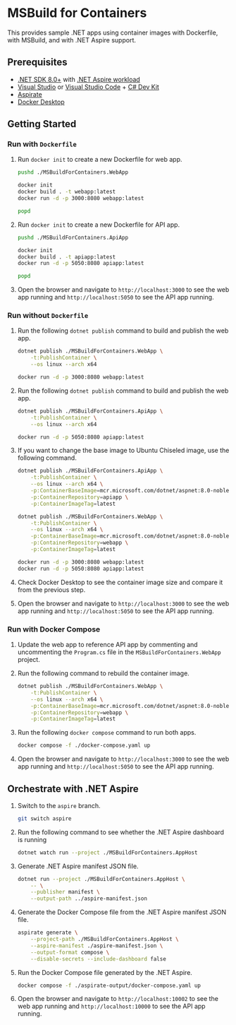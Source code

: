 # MSBuild for Containers

This provides sample .NET apps using container images with Dockerfile, with MSBuild, and with .NET Aspire support.

## Prerequisites

- [.NET SDK 8.0+](https://dotnet.microsoft.com/download/dotnet/8.0?WT.mc_id=dotnet-144884-juyoo) with [.NET Aspire workload](https://learn.microsoft.com/dotnet/aspire/fundamentals/setup-tooling?WT.mc_id=dotnet-144884-juyoo)
- [Visual Studio](https://visualstudio.microsoft.com/?WT.mc_id=dotnet-144884-juyoo) or [Visual Studio Code](https://code.visualstudio.com/?WT.mc_id=dotnet-144884-juyoo) + [C# Dev Kit](https://marketplace.visualstudio.com/items?itemName=ms-dotnettools.csdevkit)
- [Aspirate](https://github.com/prom3theu5/aspirational-manifests)
- [Docker Desktop](https://www.docker.com/products/docker-desktop)

## Getting Started

### Run with `Dockerfile`

1. Run `docker init` to create a new Dockerfile for web app.

    ```bash
    pushd ./MSBuildForContainers.WebApp
    
    docker init
    docker build . -t webapp:latest
    docker run -d -p 3000:8080 webapp:latest
    
    popd
    ```

1. Run `docker init` to create a new Dockerfile for API app.

    ```bash
    pushd ./MSBuildForContainers.ApiApp
    
    docker init
    docker build . -t apiapp:latest
    docker run -d -p 5050:8080 apiapp:latest
    
    popd
    ```

1. Open the browser and navigate to `http://localhost:3000` to see the web app running and `http://localhost:5050` to see the API app running.

### Run without `Dockerfile`

1. Run the following `dotnet publish` command to build and publish the web app.

    ```bash
    dotnet publish ./MSBuildForContainers.WebApp \
        -t:PublishContainer \
        --os linux --arch x64

    docker run -d -p 3000:8080 webapp:latest
    ```

1. Run the following `dotnet publish` command to build and publish the web app.

    ```bash
    dotnet publish ./MSBuildForContainers.ApiApp \
        -t:PublishContainer \
        --os linux --arch x64
    
    docker run -d -p 5050:8080 apiapp:latest
    ```

1. If you want to change the base image to Ubuntu Chiseled image, use the following command.

    ```bash
    dotnet publish ./MSBuildForContainers.ApiApp \
        -t:PublishContainer \
        --os linux --arch x64 \
        -p:ContainerBaseImage=mcr.microsoft.com/dotnet/aspnet:8.0-noble-chiseled \
        -p:ContainerRepository=apiapp \
        -p:ContainerImageTag=latest
    
    dotnet publish ./MSBuildForContainers.WebApp \
        -t:PublishContainer \
        --os linux --arch x64 \
        -p:ContainerBaseImage=mcr.microsoft.com/dotnet/aspnet:8.0-noble-chiseled \
        -p:ContainerRepository=webapp \
        -p:ContainerImageTag=latest

    docker run -d -p 3000:8080 webapp:latest
    docker run -d -p 5050:8080 apiapp:latest
    ```

1. Check Docker Desktop to see the container image size and compare it from the previous step.
1. Open the browser and navigate to `http://localhost:3000` to see the web app running and `http://localhost:5050` to see the API app running.

### Run with Docker Compose

1. Update the web app to reference API app by commenting and uncommenting the `Program.cs` file in the `MSBuildForContainers.WebApp` project.
1. Run the following command to rebuild the container image.

    ```bash
    dotnet publish ./MSBuildForContainers.WebApp \
        -t:PublishContainer \
        --os linux --arch x64 \
        -p:ContainerBaseImage=mcr.microsoft.com/dotnet/aspnet:8.0-noble-chiseled \
        -p:ContainerRepository=webapp \
        -p:ContainerImageTag=latest
    ```

1. Run the following `docker compose` command to run both apps.

    ```bash
    docker compose -f ./docker-compose.yaml up
    ```

1. Open the browser and navigate to `http://localhost:3000` to see the web app running and `http://localhost:5050` to see the API app running.

## Orchestrate with .NET Aspire

1. Switch to the `aspire` branch.

    ```bash
    git switch aspire
    ```

1. Run the following command to see whether the .NET Aspire dashboard is running

    ```bash
    dotnet watch run --project ./MSBuildForContainers.AppHost
    ```

1. Generate .NET Aspire manifest JSON file.

    ```bash
    dotnet run --project ./MSBuildForContainers.AppHost \
        -- \
        --publisher manifest \
        --output-path ../aspire-manifest.json
    ```

1. Generate the Docker Compose file from the .NET Aspire manifest JSON file.

    ```bash
    aspirate generate \
        --project-path ./MSBuildForContainers.AppHost \
        --aspire-manifest ./aspire-manifest.json \
        --output-format compose \
        --disable-secrets --include-dashboard false
    ```

1. Run the Docker Compose file generated by the .NET Aspire.

    ```bash
    docker compose -f ./aspirate-output/docker-compose.yaml up
    ```

1. Open the browser and navigate to `http://localhost:10002` to see the web app running and `http://localhost:10000` to see the API app running.

